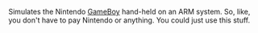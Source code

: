 Simulates the Nintendo [GameBoy](http://en.wikipedia.org/wiki/Game_Boy) hand-held on an ARM system. So, like, you don't have to pay Nintendo or anything. You could just use this stuff.
